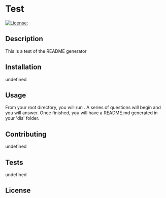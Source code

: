 
  # Test
  [![License: ]()]()
  ## Description
  This is a test of the README generator
  ## Installation
  undefined
  ## Usage
  From your root directory, you will run <node index>. A series of questions will begin and you will answer. Once finished, you will have a README.md generated in your 'dis' folder.
  ## Contributing
  undefined
  ## Tests
  undefined
  ## License
  
